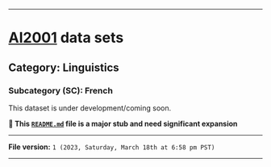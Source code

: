 
***

# [AI2001](https://github.com/seanpm2001/AI2001/) data sets

## Category: Linguistics

### Subcategory (SC): French

This dataset is under development/coming soon.

**🌱️ This [`README.md`](/README.md) file is a major stub and need significant expansion**

***

**File version:** `1 (2023, Saturday, March 18th at 6:58 pm PST)`

***
